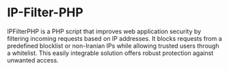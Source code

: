 # IP-Filter-PHP
IPFilterPHP is a PHP script that improves web application security by filtering incoming requests based on IP addresses. It blocks requests from a predefined blocklist or non-Iranian IPs while allowing trusted users through a whitelist. This easily integrable solution offers robust protection against unwanted access.

